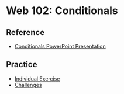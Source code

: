 # Web 102: Conditionals

## Reference
- <a href="LectureOld.pptx" target="_blank">Conditionals PowerPoint Presentation</a>

## Practice
- [Individual Exercise](IndividualInstructions.md)
- [Challenges](Challenges.md)